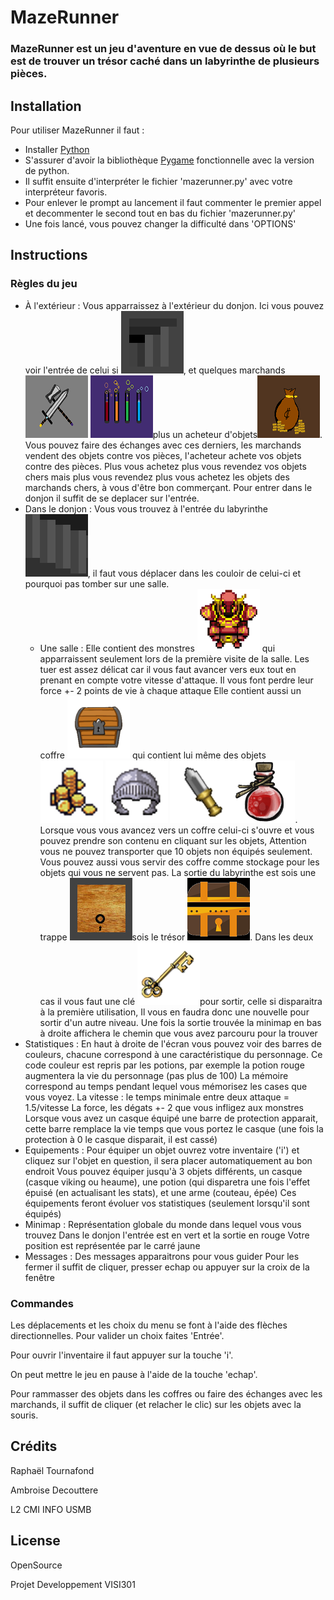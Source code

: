# MazeRunner

### MazeRunner est un jeu d'aventure en vue de dessus où le but est de trouver un trésor caché dans un labyrinthe de plusieurs pièces.

## Installation

Pour utiliser MazeRunner il faut :
* Installer [Python](https://www.python.org/downloads/release/python-337/)
* S'assurer d'avoir la bibliothèque [Pygame](http://www.pygame.org/download.shtml) fonctionnelle avec la version de python.
* Il suffit ensuite d'interpréter le fichier 'mazerunner.py' avec votre interpréteur favoris.
* Pour enlever le prompt au lancement il faut commenter le premier appel et decommenter le second tout en bas du fichier 'mazerunner.py'
* Une fois lancé, vous pouvez changer la difficulté dans 'OPTIONS'

## Instructions

### Règles du jeu
* À l'extérieur :
	Vous apparraissez à l'extérieur du donjon. Ici vous pouvez voir l'entrée de celui si ![Escalier vers le bas](/images/entreeDonjon.png), et quelques marchands ![Epée et Hache](/images/forgeron.png) ![Eprouvettes](/images/sorciere.png)plus un acheteur d'objets![Sac de pièces](/images/acheteur.png).
	Vous pouvez faire des échanges avec ces derniers, les marchands vendent des objets contre vos pièces, l'acheteur achete vos objets contre des pièces.
	Plus vous achetez plus vous revendez vos objets chers mais plus vous revendez plus vous achetez les objets des marchands chers, à vous d'être bon commerçant. 
	Pour entrer dans le donjon il suffit de se deplacer sur l'entrée.
* Dans le donjon :
	Vous vous trouvez à l'entrée du labyrinthe ![Escalier](/images/entree.png), il faut vous déplacer dans les couloir de celui-ci et pourquoi pas tomber sur une salle.
	* Une salle :
		Elle contient des monstres ![Chevalier rouge](/images/m_bas.png) qui apparraissent seulement lors de la première visite de la salle.
		Les tuer est assez délicat car il vous faut avancer vers eux tout en prenant en compte votre vitesse d'attaque. Il vous font perdre leur force +- 2 points de vie à chaque attaque
		Elle contient aussi un coffre ![Coffre bois](/images/c_haut.png) qui contient lui même des objets ![Pieces](/images/piece50.png) ![Heaume](/images/heaume.png) ![Couteau](/images/couteau.png)![Potion](/images/pt1.png).
		Lorsque vous vous avancez vers un coffre celui-ci s'ouvre et vous pouvez prendre son contenu en cliquant sur les objets, 
		Attention vous ne pouvez transporter que 10 objets non équipés seulement.
		Vous pouvez aussi vous servir des coffre comme stockage pour les objets qui vous ne servent pas.
	La sortie du labyrinthe est sois une trappe ![Trappe bois](/images/trappe.png)sois le trésor ![Trésor](/images/tresor.png). Dans les deux cas il vous faut une clé ![Clé dorée](/images/cle.png)pour sortir, celle si disparaitra à la première utilisation,
	Il vous en faudra donc une nouvelle pour sortir d'un autre niveau.
	Une fois la sortie trouvée la minimap en bas à droite affichera le chemin que vous avez parcouru pour la trouver
* Statistiques :
	En haut à droite de l'écran vous pouvez voir des barres de couleurs, chacune correspond à une caractéristique du personnage.
	Ce code couleur est repris par les potions, par exemple la potion rouge augmentera la vie du personnage (pas plus de 100)
	La mémoire correspond au temps pendant lequel vous mémorisez les cases que vous voyez.
	La vitesse : le temps minimale entre deux attaque = 1.5/vitesse
	La force, les dégats +- 2 que vous infligez aux monstres
	Lorsque vous avez un casque équipé une barre de protection apparait, cette barre remplace la vie temps que vous portez le casque (une fois la protection à 0 le casque disparait, il est cassé)
* Equipements :
	Pour équiper un objet ouvrez votre inventaire ('i') et cliquez sur l'objet en question, il sera placer automatiquement au bon endroit
	Vous pouvez équiper jusqu'à 3 objets différents, un casque (casque viking ou heaume), une potion (qui disparetra une fois l'effet épuisé (en actualisant les stats), et une arme (couteau, épée)
	Ces équipements feront évoluer vos statistiques (seulement lorsqu'il sont équipés)
* Minimap :
	Représentation globale du monde dans lequel vous vous trouvez
	Dans le donjon l'entrée est en vert et la sortie en rouge
	Votre position est représentée par le carré jaune
* Messages :
	Des messages apparaitrons pour vous guider
	Pour les fermer il suffit de cliquer, presser echap ou appuyer sur la croix de la fenêtre

### Commandes
Les déplacements et les choix du menu se font à l'aide des flèches directionnelles. Pour valider un choix faites 'Entrée'.

Pour ouvrir l'inventaire il faut appuyer sur la touche 'i'.

On peut mettre le jeu en pause à l'aide de la touche 'echap'.

Pour rammasser des objets dans les coffres ou faire des échanges avec les marchands, il suffit de cliquer (et relacher le clic) sur les objets avec la souris.


## Crédits
Raphaël Tournafond

Ambroise Decouttere

L2 CMI INFO USMB

## License
OpenSource

Projet Developpement VISI301
